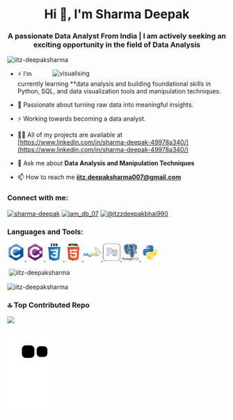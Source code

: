 <h1 align="center">Hi 👋, I'm Sharma Deepak</h1>
<h3 align="center">A passionate Data Analyst From India | I am actively seeking an exciting opportunity in the field of Data Analysis</h3>

<p align="left"> <img src="https://komarev.com/ghpvc/?username=iitz-deepaksharma&label=Profile%20views&color=0e75b6&style=flat" alt="iitz-deepaksharma" /> </p>

<img align = "right" alt="visualising" width="400" src="https://imarticus.org/blog/wp-content/uploads/2019/05/daonline.gif">

- ⚡ I’m currently learning **data analysis and building foundational skills in Python, SQL, and data visualization tools and manipulation techniques.
- 🌱 Passionate about turning raw data into meaningful insights.
- ⚡ Working towards becoming a data analyst.

- 👨‍💻 All of my projects are available at [https://www.linkedin.com/in/sharma-deepak-49978a340/](https://www.linkedin.com/in/sharma-deepak-49978a340/)

- 💬 Ask me about **Data Analysis and Manipulation Techniques**

- 📫 How to reach me **iitz.deepaksharma007@gmail.com**

<h3 align="left">Connect with me:</h3>
<p align="left">
<a href="https://linkedin.com/in/sharma-deepak" target="blank"><img align="center" src="https://raw.githubusercontent.com/rahuldkjain/github-profile-readme-generator/master/src/images/icons/Social/linked-in-alt.svg" alt="sharma-deepak" height="30" width="40" /></a>
<a href="https://instagram.com/iam_db_07" target="blank"><img align="center" src="https://raw.githubusercontent.com/rahuldkjain/github-profile-readme-generator/master/src/images/icons/Social/instagram.svg" alt="iam_db_07" height="30" width="40" /></a>
<a href="https://www.youtube.com/c/@itzzdeepakbhai990" target="blank"><img align="center" src="https://raw.githubusercontent.com/rahuldkjain/github-profile-readme-generator/master/src/images/icons/Social/youtube.svg" alt="@itzzdeepakbhai990" height="30" width="40" /></a>
</p>

<h3 align="left">Languages and Tools:</h3>
<p align="left"> <a href="https://www.cprogramming.com/" target="_blank" rel="noreferrer"> <img src="https://raw.githubusercontent.com/devicons/devicon/master/icons/c/c-original.svg" alt="c" width="40" height="40"/> </a> <a href="https://www.w3schools.com/cs/" target="_blank" rel="noreferrer"> <img src="https://raw.githubusercontent.com/devicons/devicon/master/icons/csharp/csharp-original.svg" alt="csharp" width="40" height="40"/> </a> <a href="https://www.w3schools.com/css/" target="_blank" rel="noreferrer"> <img src="https://raw.githubusercontent.com/devicons/devicon/master/icons/css3/css3-original-wordmark.svg" alt="css3" width="40" height="40"/> </a> <a href="https://www.w3.org/html/" target="_blank" rel="noreferrer"> <img src="https://raw.githubusercontent.com/devicons/devicon/master/icons/html5/html5-original-wordmark.svg" alt="html5" width="40" height="40"/> </a> <a href="https://www.mysql.com/" target="_blank" rel="noreferrer"> <img src="https://raw.githubusercontent.com/devicons/devicon/master/icons/mysql/mysql-original-wordmark.svg" alt="mysql" width="40" height="40"/> </a> <a href="https://www.photoshop.com/en" target="_blank" rel="noreferrer"> <img src="https://raw.githubusercontent.com/devicons/devicon/master/icons/photoshop/photoshop-line.svg" alt="photoshop" width="40" height="40"/> </a> <a href="https://www.postgresql.org" target="_blank" rel="noreferrer"> <img src="https://raw.githubusercontent.com/devicons/devicon/master/icons/postgresql/postgresql-original-wordmark.svg" alt="postgresql" width="40" height="40"/> </a> <a href="https://www.python.org" target="_blank" rel="noreferrer"> <img src="https://raw.githubusercontent.com/devicons/devicon/master/icons/python/python-original.svg" alt="python" width="40" height="40"/> </a> </p>

<p>&nbsp;<img align="center" src="https://github-readme-stats.vercel.app/api?username=iitz-deepaksharma&show_icons=true&locale=en" alt="iitz-deepaksharma" /></p>

<p><img align="center" src="https://github-readme-streak-stats.herokuapp.com/?user=iitz-deepaksharma&" alt="iitz-deepaksharma" /></p>

### 🔝 Top Contributed Repo
![](https://github-contributor-stats.vercel.app/api?username=iitz-deepaksharma&limit=5&theme=flat&combine_all_yearly_contributions=true)

![Snake animation](https://github.com/iitz-deepaksharma/iitz-deepaksharma/blob/output/github-contribution-grid-snake.svg)


